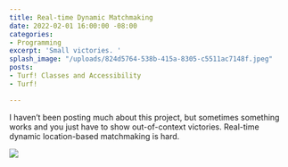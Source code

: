```yaml
---
title: Real-time Dynamic Matchmaking
date: 2022-02-01 16:00:00 -08:00
categories:
- Programming
excerpt: 'Small victories. '
splash_image: "/uploads/824d5764-538b-415a-8305-c5511ac7148f.jpeg"
posts:
- Turf! Classes and Accessibility
- Turf!

---
```


I haven’t been posting much about this project, but sometimes something works and you just have to show out-of-context victories. Real-time dynamic location-based matchmaking is hard.

![](/uploads/824d5764-538b-415a-8305-c5511ac7148f.jpeg)
